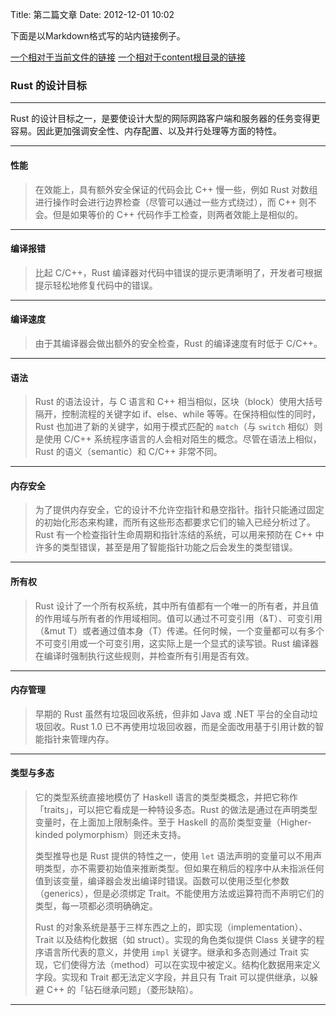 Title: 第二篇文章
Date: 2012-12-01 10:02

下面是以Markdown格式写的站内链接例子。

[一个相对于当前文件的链接]({filename}category/1.rst)
[一个相对于content根目录的链接]({filename}/category/1.rst)

### Rust 的设计目标

---

Rust 的设计目标之一，是要使设计大型的网际网路客户端和服务器的任务变得更容易。因此更加强调安全性、内存配置、以及并行处理等方面的特性。

---

#### 性能

> 在效能上，具有额外安全保证的代码会比 C++ 慢一些，例如 Rust 对数组进行操作时会进行边界检查（尽管可以通过一些方式绕过），而 C++ 则不会。但是如果等价的 C++ 代码作手工检查，则两者效能上是相似的。

---

#### 编译报错

> 比起 C/C++，Rust 编译器对代码中错误的提示更清晰明了，开发者可根据提示轻松地修复代码中的错误。

---

#### 编译速度

> 由于其编译器会做出额外的安全检查，Rust 的编译速度有时低于 C/C++。

---

#### 语法

> Rust 的语法设计，与 C 语言和 C++ 相当相似，区块（block）使用大括号隔开，控制流程的关键字如 if、else、while 等等。在保持相似性的同时，Rust 也加进了新的关键字，如用于模式匹配的 `match`（与 `switch` 相似）则是使用 C/C++ 系统程序语言的人会相对陌生的概念。尽管在语法上相似，Rust 的语义（semantic）和 C/C++ 非常不同。

---

#### 内存安全

> 为了提供内存安全，它的设计不允许空指针和悬空指针。指针只能通过固定的初始化形态来构建，而所有这些形态都要求它们的输入已经分析过了。Rust 有一个检查指针生命周期和指针冻结的系统，可以用来预防在 C++ 中许多的类型错误，甚至是用了智能指针功能之后会发生的类型错误。

---

#### 所有权

> Rust 设计了一个所有权系统，其中所有值都有一个唯一的所有者，并且值的作用域与所有者的作用域相同。值可以通过不可变引用（&T）、可变引用（&mut T）或者通过值本身（T）传递。任何时候，一个变量都可以有多个不可变引用或一个可变引用，这实际上是一个显式的读写锁。Rust 编译器在编译时强制执行这些规则，并检查所有引用是否有效。

---

#### 内存管理

> 早期的 Rust 虽然有垃圾回收系统，但非如 Java 或 .NET 平台的全自动垃圾回收。Rust 1.0 已不再使用垃圾回收器，而是全面改用基于引用计数的智能指针来管理内存。

---

#### 类型与多态

> 它的类型系统直接地模仿了 Haskell 语言的类型类概念，并把它称作「traits」，可以把它看成是一种特设多态。Rust 的做法是通过在声明类型变量时，在上面加上限制条件。至于 Haskell 的高阶类型变量（Higher-kinded polymorphism）则还未支持。
> 
> 类型推导也是 Rust 提供的特性之一，使用 `let` 语法声明的变量可以不用声明类型，亦不需要初始值来推断类型。但如果在稍后的程序中从未指派任何值到该变量，编译器会发出编译时错误。函数可以使用泛型化参数（generics），但是必须绑定 Trait。不能使用方法或运算符而不声明它们的类型，每一项都必须明确确定。
> 
> Rust 的对象系统是基于三样东西之上的，即实现（implementation）、Trait 以及结构化数据（如 struct）。实现的角色类似提供 Class 关键字的程序语言所代表的意义，并使用 `impl` 关键字。继承和多态则通过 Trait 实现，它们使得方法（method）可以在实现中被定义。结构化数据用来定义字段。实现和 Trait 都无法定义字段，并且只有 Trait 可以提供继承，以躲避 C++ 的「钻石继承问题」（菱形缺陷）。

---
